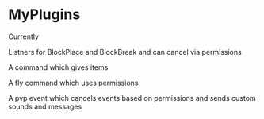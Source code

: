 # MyPlugins

Currently

Listners for BlockPlace and BlockBreak and can cancel via permissions

A command which gives items

A fly command which uses permissions

A pvp event which cancels events based on permissions and sends custom sounds and messages

